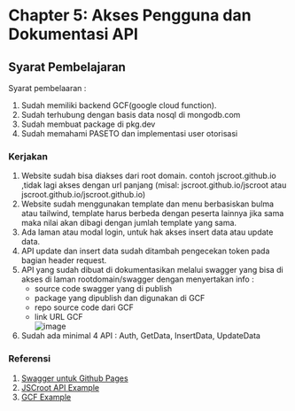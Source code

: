 # Chapter 5: Akses Pengguna dan Dokumentasi API

## Syarat Pembelajaran
Syarat pembelaaran :
1. Sudah memiliki backend GCF(google cloud function).
2. Sudah terhubung dengan basis data nosql di mongodb.com
3. Sudah membuat package di pkg.dev
4. Sudah memahami PASETO dan implementasi user otorisasi

### Kerjakan
1. Website sudah bisa diakses dari root domain. contoh jscroot.github.io ,tidak lagi akses dengan url panjang (misal: jscroot.github.io/jscroot atau jscroot.github.io/jscroot.github.io)
2. Website sudah menggunakan template dan menu berbasiskan bulma atau tailwind, template harus berbeda dengan peserta lainnya jika sama maka nilai akan dibagi dengan jumlah template yang sama.
3. Ada laman atau modal login, untuk hak akses insert data atau update data.
4. API update dan insert data sudah ditambah pengecekan token pada bagian header request.
5. API yang sudah dibuat di dokumentasikan melalui swagger yang bisa di akses di laman rootdomain/swagger dengan menyertakan info :
   * source code swagger yang di publish
   * package yang dipublish dan digunakan di GCF
   * repo source code dari GCF
   * link URL GCF  
   ![image](https://github.com/bukped/gis/assets/11188109/8db9052d-3056-48ec-af1f-5b5b1b396ac9)
7. Sudah ada minimal 4 API : Auth, GetData, InsertData, UpdateData

### Referensi
1. [Swagger untuk Github Pages](https://jscroot.github.io/examples/api/swagger/)
2. [JSCroot API Example](https://jscroot.github.io/examples/api/)
3. [GCF Example](https://petapedia.github.io/gcf/)
